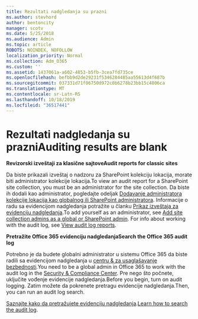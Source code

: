 ```yaml
---
title: Rezultati nadgledanja su prazni
ms.author: stevhord
author: bentoncity
manager: scotv
ms.date: 5/25/2018
ms.audience: Admin
ms.topic: article
ROBOTS: NOINDEX, NOFOLLOW
localization_priority: Normal
ms.collection: Adm_O365
ms.custom: ''
ms.assetid: 1437061a-a602-4853-b5fb-3cea7fd735ce
ms.openlocfilehash: befbb9d2de29231f5346284485aa55613d4f687b
ms.sourcegitcommit: 037331d71f06750d972c0b6278b23bb15c4806ca
ms.translationtype: MT
ms.contentlocale: sr-Latn-RS
ms.lasthandoff: 10/18/2019
ms.locfileid: "36517441"
---
```

# <a name="auditing-results-are-blank"></a><span data-ttu-id="98582-102">Rezultati nadgledanja su prazni</span><span class="sxs-lookup"><span data-stu-id="98582-102">Auditing results are blank</span></span>

 <span data-ttu-id="98582-103">**Revizorski izveštaji za klasične sajtove**</span><span class="sxs-lookup"><span data-stu-id="98582-103">**Audit reports for classic sites**</span></span>
  
<span data-ttu-id="98582-104">Da biste prikazali izveštaj o nadzoru za SharePoint kolekciju lokacija, morate biti administrator kolekcije lokacija.</span><span class="sxs-lookup"><span data-stu-id="98582-104">To view an audit report for a SharePoint site collection, you must be an administrator for the site collection.</span></span> <span data-ttu-id="98582-105">Da biste ih dodali kao administrator, pogledajte odeljak [Dodavanje administratora kolekcije lokacija kao globalnog ili SharePoint administratora](https://go.microsoft.com/fwlink/?linkid=869390). Informacije o radu sa evidencijom nadgledanja potražite u članku [Prikaz izveštaja za evidenciju nadgledanja](https://go.microsoft.com/fwlink/?linkid=395237).</span><span class="sxs-lookup"><span data-stu-id="98582-105">To add yourself as an administrator, see [Add site collection admins as a global or SharePoint admin](https://go.microsoft.com/fwlink/?linkid=869390). For info about working with the audit log, see [View audit log reports](https://go.microsoft.com/fwlink/?linkid=395237).</span></span> 
  
 <span data-ttu-id="98582-106">**Pretražite Office 365 evidenciju nadgledanja**</span><span class="sxs-lookup"><span data-stu-id="98582-106">**Search the Office 365 audit log**</span></span>
  
<span data-ttu-id="98582-107">Potrebno je da budete globalni administrator u sistemu Office 365 da biste radili sa evidencijom nadgledanja u [centru &amp; za usaglašavanje bezbednosti](https://protection.office.com).</span><span class="sxs-lookup"><span data-stu-id="98582-107">You need to be a global admin in Office 365 to work with the audit log in the [Security &amp; Compliance Center](https://protection.office.com).</span></span> <span data-ttu-id="98582-108">Pre nego što počnete, uključite vođenje evidencije nadgledanja.</span><span class="sxs-lookup"><span data-stu-id="98582-108">Before you begin, turn on audit logging.</span></span> <span data-ttu-id="98582-109">Zatim možete da pokrenete pretragu evidencije nadgledanja.</span><span class="sxs-lookup"><span data-stu-id="98582-109">Then, you can run an audit log search.</span></span> 
  
<span data-ttu-id="98582-110">[Saznajte kako da pretražujete evidenciju nadgledanja](https://go.microsoft.com/fwlink/?linkid=708432).</span><span class="sxs-lookup"><span data-stu-id="98582-110">[Learn how to search the audit log](https://go.microsoft.com/fwlink/?linkid=708432).</span></span>
  

